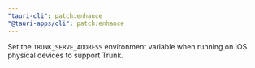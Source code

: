 ```yaml
---
"tauri-cli": patch:enhance
"@tauri-apps/cli": patch:enhance
---
```


Set the `TRUNK_SERVE_ADDRESS` environment variable when running on iOS physical devices to support Trunk.
